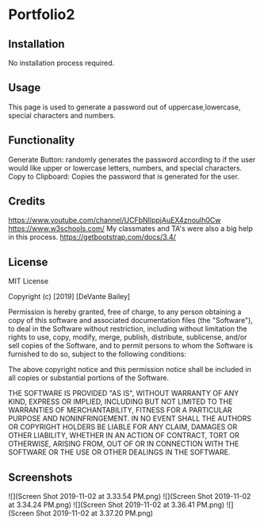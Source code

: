 # Portfolio2

## Installation
No installation process required.

## Usage
This page is used to generate a password out of uppercase,lowercase, special characters and numbers.

## Functionality 
Generate Button: randomly generates the password according to if the user would like upper or lowercase letters, numbers, and special characters.
Copy to Clipboard: Copies the password that is generated for the user.



## Credits
https://www.youtube.com/channel/UCFbNIlppjAuEX4znoulh0Cw
https://www.w3schools.com/
My classmates and TA's were also a big help in this process.
https://getbootstrap.com/docs/3.4/


## License
MIT License

Copyright (c) [2019] [DeVante Bailey]

Permission is hereby granted, free of charge, to any person obtaining a copy
of this software and associated documentation files (the "Software"), to deal
in the Software without restriction, including without limitation the rights
to use, copy, modify, merge, publish, distribute, sublicense, and/or sell
copies of the Software, and to permit persons to whom the Software is
furnished to do so, subject to the following conditions:

The above copyright notice and this permission notice shall be included in all
copies or substantial portions of the Software.

THE SOFTWARE IS PROVIDED "AS IS", WITHOUT WARRANTY OF ANY KIND, EXPRESS OR
IMPLIED, INCLUDING BUT NOT LIMITED TO THE WARRANTIES OF MERCHANTABILITY,
FITNESS FOR A PARTICULAR PURPOSE AND NONINFRINGEMENT. IN NO EVENT SHALL THE
AUTHORS OR COPYRIGHT HOLDERS BE LIABLE FOR ANY CLAIM, DAMAGES OR OTHER
LIABILITY, WHETHER IN AN ACTION OF CONTRACT, TORT OR OTHERWISE, ARISING FROM,
OUT OF OR IN CONNECTION WITH THE SOFTWARE OR THE USE OR OTHER DEALINGS IN THE
SOFTWARE.

## Screenshots

![](Screen Shot 2019-11-02 at 3.33.54 PM.png)
![](Screen Shot 2019-11-02 at 3.34.24 PM.png)
![](Screen Shot 2019-11-02 at 3.36.41 PM.png)
![](Screen Shot 2019-11-02 at 3.37.20 PM.png)